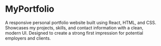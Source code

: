 # MyPortfolio
A responsive personal portfolio website built using React, HTML, and CSS. Showcases my projects, skills, and contact information with a clean, modern UI. Designed to create a strong first impression for potential employers and clients.
